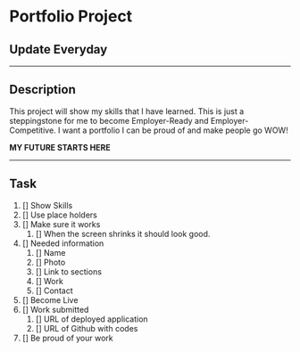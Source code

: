 # Portfolio Project

## **Update Everyday**

---

## Description

This project will show my skills that I have learned. This is just a steppingstone for me to become Employer-Ready and Employer-Competitive. I want a portfolio I can be proud of and make people go WOW!

**MY FUTURE STARTS HERE**

---

## Task

1. [] Show Skills
2. [] Use place holders
3. [] Make sure it works
   1. [] When the screen shrinks it should look good.
4. [] Needed information
   1. [] Name
   2. [] Photo
   3. [] Link to sections
   4. [] Work
   5. [] Contact
5. [] Become Live
6. [] Work submitted
   1. [] URL of deployed application
   2. [] URL of Github with codes
7. [] Be proud of your work
